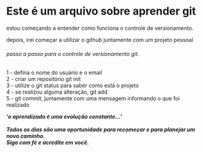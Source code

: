 # <h1>Este é um arquivo sobre aprender git</h1>
<p> estou começando a entender como funciona o controle de versionamento.</p>
<p>depois, irei começar a utilizar o github juntamente com um projeto pessoal</p>
<h6>passo a passo para o controle de versionamento git.</h6>
<p>
1 - defina o nome do usuário e o email
<br>
2 - criar um repositório git init
<br>
3 - utilize o git status para saber como está o projeto
<br>
4 - se realizou alguma alteração, git add
<br>
5 - git commit, juntamente com uma mensagem informando o que foi realizado
<br>
</p> 
<b><i>'o aprendizado é uma evolução constante...'</i></b>
<br>
<br>
<b><i>Todos os dias são uma oportunidade para recomeçar e para planejar um novo caminho. 
<br>Siga com fé e acredite em você.</i></b>